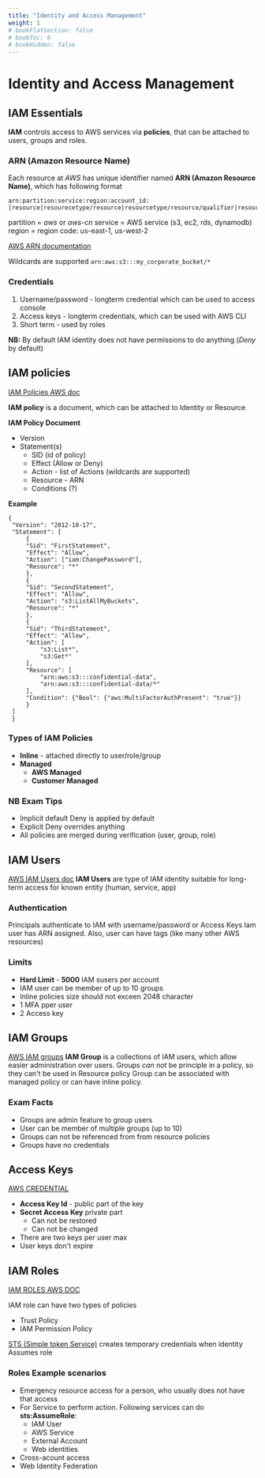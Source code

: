 ```yaml
---
title: "Identity and Access Management"
weight: 1
# bookFlatSection: false
# bookToc: 6
# bookHidden: false
---
```

# Identity and Access Management

## IAM Essentials
__IAM__ controls access to AWS services via __policies__, that can be attached to users, groups and roles.

### ARN (Amazon Resource Name)
Each resource at _AWS_ has unique identifier named __ARN (Amazon Resource Name)__, which has following format

    arn:partition:service:region:account_id:[resource|resourecetype/resource|resourcetype/resource/qualifier|resourcetype/resource:qualifier|resourcetype:resource:qualifier]

partition = _aws_ or _aws-cn_
service = AWS service (s3, ec2, rds, dynamodb)
region = region code: us-east-1, us-west-2

[AWS ARN documentation](https://docs.aws.amazon.com/general/latest/gr/aws-arns-and-namespaces.html)

Wildcards are supported
    `arn:aws:s3:::my_corporate_bucket/*`

### Credentials
1. Username/password - longterm credential which can be used to access console
1. Access keys - longterm credentials, which can be used with AWS CLI
3. Short term - used by roles

**NB:** By default IAM identity does not have permissions to do anything (_Deny_ by default)

## IAM policies
[IAM Policies AWS doc](https://docs.aws.amazon.com/IAM/latest/UserGuide/access_policies.html)

**IAM policy** is a document, which can be attached to Identity or Resource

**IAM Policy Document**

- Version
- Statement(s)
    - SID (id of policy)
    - Effect (Allow or Deny)
    - Action - list of Actions (wildcards are supported)
    - Resource - ARN
    - Conditions (?)

**Example**
   ```
   {
    "Version": "2012-10-17",
    "Statement": [
        {
        "Sid": "FirstStatement",
        "Effect": "Allow",
        "Action": ["iam:ChangePassword"],
        "Resource": "*"
        },
        {
        "Sid": "SecondStatement",
        "Effect": "Allow",
        "Action": "s3:ListAllMyBuckets",
        "Resource": "*"
        },
        {
        "Sid": "ThirdStatement",
        "Effect": "Allow",
        "Action": [
            "s3:List*",
            "s3:Get*"
        ],
        "Resource": [
            "arn:aws:s3:::confidential-data",
            "arn:aws:s3:::confidential-data/*"
        ],
        "Condition": {"Bool": {"aws:MultiFactorAuthPresent": "true"}}
        }
    ]
    }
```
### Types of IAM Policies
* **Inline** - attached directly to user/role/group
* **Managed**
    * __AWS Managed__
    * __Customer Managed__

### **NB** Exam Tips
* Implicit default Deny is applied by default
* Explicit Deny overrides anything
* All policies are merged during verification (user, group, role)

## IAM Users
[AWS IAM Users doc](https://docs.amazonaws.cn/en_us/IAM/latest/UserGuide/id_users.html)
**IAM Users** are type of IAM identity suitable for long-term access for known entity (human, service, app)


### Authentication
Principals authenticate to IAM with username/password or Access Keys
Iam user has ARN assigned. Also, user can have tags (like many other AWS resources)

### Limits
* **Hard Limit** - **5000** IAM susers per account
* IAM user can be member of up to 10 groups
* Inline policies size should not exceen 2048 character
* 1 MFA pper user
* 2 Access key

## IAM Groups
[AWS IAM groups](https://docs.aws.amazon.com/IAM/latest/UserGuide/id_groups.html)
**IAM Group** is a collections of IAM users, which allow easier administration over users. Groups *can not* be principle in a policy, so they can't be used in Resource policy
Group can be associated with managed policy or can have inline policy.

### Exam Facts
* Groups are admin feature to group users
* User can be member of multiple groups (up to 10)
* Groups can not be referenced from from resource policies
* Groups have no credentials

## Access Keys
[AWS CREDENTIAL](https://docs.aws.amazon.com/general/latest/gr/aws-sec-cred-types.html)
* **Access Key Id** - public part of the key
* **Secret Access Key** private part
    * Can not be restored
    * Can not be changed
* There are two keys per user max
* User keys don't expire

## IAM Roles

[IAM ROLES AWS DOC](https://docs.aws.amazon.com/IAM/latest/UserGuide/id_roles.html)

IAM role can have two types of policies
* Trust Policy
* IAM Permission Policy

[STS (Simple token Service)](https://docs.aws.amazon.com/STS/latest/APIReference/Welcome.html) creates temporary credentials when identity Assumes role

### Roles Example scenarios
* Emergency resource access for a person, who usually does not have that access
* For Service to perform action. Following services can do **sts:AssumeRole**:
    - IAM User
    - AWS Service
    - External Account
    - Web identities
* Cross-acount access
* Web Identity Federation